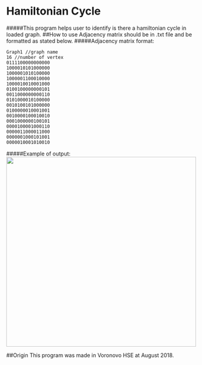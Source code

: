 # Hamiltonian Cycle
#####This program helps user to identify is there a hamiltonian cycle in loaded graph.
##How to use
Adjacency matrix should be in .txt file and be formatted as stated below.
#####Adjacency matrix format:
```
Graph1 //graph name
16 //number of vertex
0111100000000000
1000010101000000
1000001010100000
1000001100010000
1000010010001000
0100100000000101
0011000000000110
0101000010100000
0010100101000000
0100000010001001
0010000100010010
0001000000100101
0000100001000110
0000011000011000
0000001000101001
0000010001010010
```

#####Example of output:<br />
<img src="https://image.ibb.co/i6AFkz/Get_Image_1.gif" width="500">

##Origin
This program was made in Voronovo HSE at August 2018.